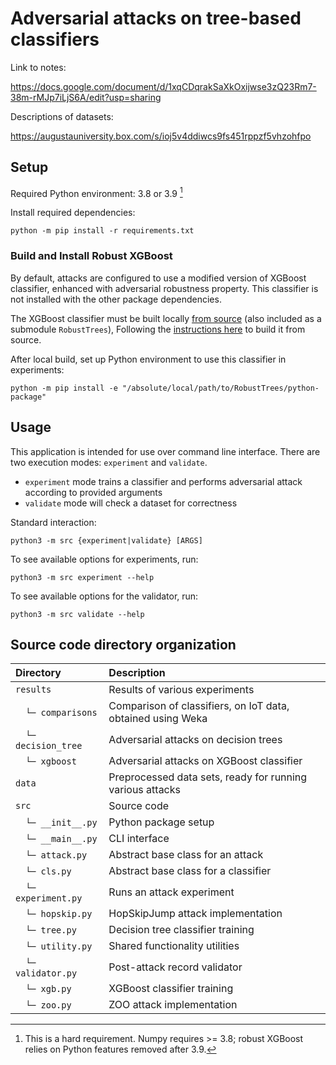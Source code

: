 # Adversarial attacks on tree-based classifiers

Link to notes:

<https://docs.google.com/document/d/1xqCDqrakSaXkOxijwse3zQ23Rm7-38m-rMJp7iLjS6A/edit?usp=sharing>

Descriptions of datasets:

<https://augustauniversity.box.com/s/ioj5v4ddiwcs9fs451rppzf5vhzohfpo>

## Setup

Required Python environment: 3.8 or 3.9 [^1]

[^1]: This is a hard requirement. Numpy requires >= 3.8; robust XGBoost relies on Python features removed after 3.9.

Install required dependencies:

```
python -m pip install -r requirements.txt
```

### Build and Install Robust XGBoost

By default, attacks are configured to use a modified version of XGBoost classifier, enhanced with adversarial robustness
property. This classifier is not installed with the other package dependencies.

The XGBoost classifier must be built locally [from source](./RobustTrees) (also included as a submodule `RobustTrees`),
Following the [instructions here](./RobustTrees/tree/master/python-package#from-source) to build it from source.

After local build, set up Python environment to use this classifier in experiments:

```
python -m pip install -e "/absolute/local/path/to/RobustTrees/python-package"
```

## Usage

This application is intended for use over command line interface.
There are two execution modes: `experiment` and `validate`.

- `experiment` mode trains a classifier and performs adversarial
  attack according to provided arguments
- `validate` mode will check a dataset for correctness

Standard interaction:

```
python3 -m src {experiment|validate} [ARGS]
```

To see available options for experiments, run:

```
python3 -m src experiment --help
```

To see available options for the validator, run:

```
python3 -m src validate --help
```


## Source code directory organization

| Directory           | Description                                                 |
|:--------------------|:------------------------------------------------------------|
| `results`           | Results of various experiments                              |
| 　`└─ comparisons`   | Comparison of classifiers, on IoT data, obtained using Weka |
| 　`└─ decision_tree` | Adversarial attacks on decision trees                       |
| 　`└─ xgboost`       | Adversarial attacks on XGBoost classifier                   |
| `data`              | Preprocessed data sets, ready for running various attacks   |
| `src`               | Source code                                                 |
| 　`└─ __init__.py`   | Python package setup                                        |
| 　`└─ __main__.py`   | CLI interface                                               |
| 　`└─ attack.py`     | Abstract base class for an attack                           |
| 　`└─ cls.py`        | Abstract base class for a classifier                        |
| 　`└─ experiment.py` | Runs an attack experiment                                   |
| 　`└─ hopskip.py`    | HopSkipJump attack implementation                           |
| 　`└─ tree.py`       | Decision tree classifier training                           |
| 　`└─ utility.py`    | Shared functionality utilities                              |
| 　`└─ validator.py`  | Post-attack record validator                                |
| 　`└─ xgb.py`        | XGBoost classifier training                                 |
| 　`└─ zoo.py`        | ZOO attack implementation                                   |
